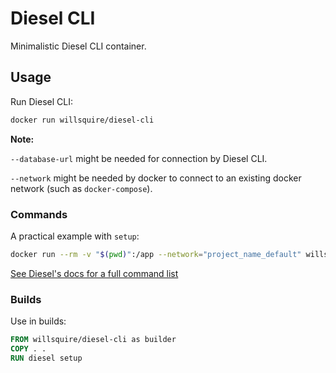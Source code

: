 Diesel CLI
===========
Minimalistic Diesel CLI container.

Usage
-----
Run Diesel CLI:
```bash
docker run willsquire/diesel-cli
```

**Note:** 

`--database-url` might be needed for connection by Diesel CLI.

`--network` might be needed by docker to connect to an existing docker network (such as `docker-compose`).

### Commands
A practical example with `setup`:
```bash
docker run --rm -v "$(pwd)":/app --network="project_name_default" willsquire/diesel-cli --database-url="mysql://username:password@db_service/db_name" setup
```

[See Diesel's docs for a full command list](https://github.com/diesel-rs/diesel/blob/master/diesel_cli/README.md#commands)

### Builds
Use in builds:
```dockerfile
FROM willsquire/diesel-cli as builder
COPY . .
RUN diesel setup
```
